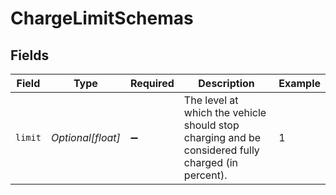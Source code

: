 # ChargeLimitSchemas


## Fields

| Field                                                                                             | Type                                                                                              | Required                                                                                          | Description                                                                                       | Example                                                                                           |
| ------------------------------------------------------------------------------------------------- | ------------------------------------------------------------------------------------------------- | ------------------------------------------------------------------------------------------------- | ------------------------------------------------------------------------------------------------- | ------------------------------------------------------------------------------------------------- |
| `limit`                                                                                           | *Optional[float]*                                                                                 | :heavy_minus_sign:                                                                                | The level at which the vehicle should stop charging and be considered fully charged (in percent). | 1                                                                                                 |